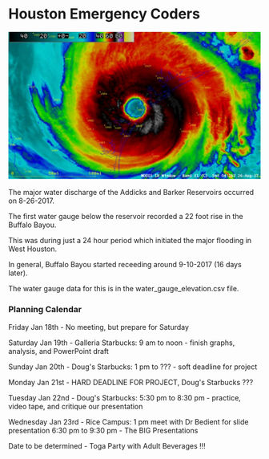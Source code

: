# Houston Emergency Coders

![Harvey](images/harvey.jpg)

The major water discharge of the Addicks and Barker Reservoirs occurred on 8-26-2017.

The first water gauge below the reservoir recorded a 22 foot rise in the Buffalo Bayou.

This was during just a 24 hour period which initiated the major flooding in West Houston.

In general, Buffalo Bayou started receeding around 9-10-2017 (16 days later).

The water gauge data for this is in the water_gauge_elevation.csv file.

### Planning Calendar

Friday Jan 18th - No meeting, but prepare for Saturday

Saturday Jan 19th - Galleria Starbucks: 9 am to noon - finish graphs, analysis, and PowerPoint draft

Sunday Jan 20th - Doug's Starbucks: 1 pm to ??? - soft deadline for project

Monday Jan 21st - HARD DEADLINE FOR PROJECT, Doug's Starbucks ???

Tuesday Jan 22nd - Doug's Starbucks: 5:30 pm to 8:30 pm - practice, video tape, and critique our presentation

Wednesday Jan 23rd - Rice Campus: 1 pm meet with Dr Bedient for slide presentation 
6:30 pm to 9:30 pm - The BIG Presentations

Date to be determined - Toga Party with Adult Beverages !!!
